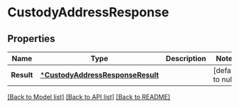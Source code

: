 # CustodyAddressResponse

## Properties
Name | Type | Description | Notes
------------ | ------------- | ------------- | -------------
**Result** | [***CustodyAddressResponseResult**](CustodyAddressResponse_result.md) |  | [default to null]

[[Back to Model list]](../README.md#documentation-for-models) [[Back to API list]](../README.md#documentation-for-api-endpoints) [[Back to README]](../README.md)

